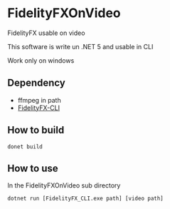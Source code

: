 # FidelityFXOnVideo
FidelityFX usable on video

This software is write un .NET 5 and usable in CLI

Work only on windows

## Dependency
- ffmpeg in path
- [FidelityFX-CLI](https://github.com/GPUOpen-Effects/FidelityFX-CLI)

## How to build

```donet build```

## How to use

In the FidelityFXOnVideo sub directory

```dotnet run [FidelityFX_CLI.exe path] [video path]```